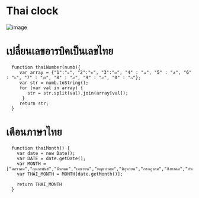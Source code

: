 # Thai clock

![image](https://user-images.githubusercontent.com/30399464/152095700-bdc8edde-7420-4f02-9754-e737d5f842f0.png)

# เปลี่ยนเลขอารบิคเป็นเลขไทย

      function thaiNumber(numb){
         var array = {"1":"๑", "2":"๒", "3":"๓", "4" : "๔", "5" : "๕", "6" : "๖", "7" : "๗", "8" : "๘", "9" : "๙", "0" : "๐"};
         var str = numb.toString();
         for (var val in array) {
            str = str.split(val).join(array[val]);
          }
         return str;
      }
      
# เดือนภาษาไทย

      function thaiMonth() {
        var date = new Date();
        var DATE = date.getDate();
        var MONTH = ["มกราคม","กุมภาพันธ์","มีนาคม","เมษายน","พฤษภาคม","มิถุนายน","กรกฎาคม","สิงหาคม","กันยายน","ตุลาคม","พฤศจิกายน","ธันวาคม"];
        var THAI_MONTH = MONTH[date.getMonth()];

        return THAI_MONTH
      }
